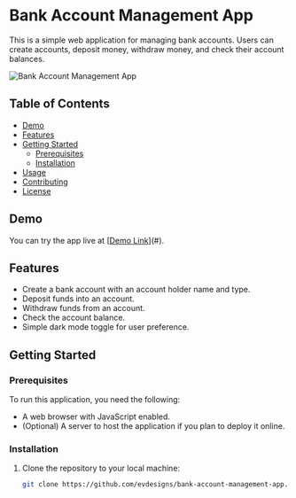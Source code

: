 
# Bank Account Management App

This is a simple web application for managing bank accounts. Users can create accounts, deposit money, withdraw money, and check their account balances.

![Bank Account Management App](screenshot.png)

## Table of Contents

- [Demo](#demo)
- [Features](#features)
- [Getting Started](#getting-started)
  - [Prerequisites](#prerequisites)
  - [Installation](#installation)
- [Usage](#usage)
- [Contributing](#contributing)
- [License](#license)

## Demo

You can try the app live at [[Demo Link](https://evdesigns-bank-account-management-dc40cql03-vicsmart32-gmailcom.vercel.app/)](#).

## Features

- Create a bank account with an account holder name and type.
- Deposit funds into an account.
- Withdraw funds from an account.
- Check the account balance.
- Simple dark mode toggle for user preference.

## Getting Started

### Prerequisites

To run this application, you need the following:

- A web browser with JavaScript enabled.
- (Optional) A server to host the application if you plan to deploy it online.

### Installation

1. Clone the repository to your local machine:

   ```bash
   git clone https://github.com/evdesigns/bank-account-management-app.git
